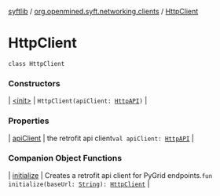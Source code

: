 [syftlib](../../index.md) / [org.openmined.syft.networking.clients](../index.md) / [HttpClient](./index.md)

# HttpClient

`class HttpClient`

### Constructors

| [&lt;init&gt;](-init-.md) | `HttpClient(apiClient: `[`HttpAPI`](../../org.openmined.syft.networking.requests/-http-a-p-i/index.md)`)` |

### Properties

| [apiClient](api-client.md) | the retrofit api client`val apiClient: `[`HttpAPI`](../../org.openmined.syft.networking.requests/-http-a-p-i/index.md) |

### Companion Object Functions

| [initialize](initialize.md) | Creates a retrofit api client for PyGrid endpoints.`fun initialize(baseUrl: `[`String`](https://kotlinlang.org/api/latest/jvm/stdlib/kotlin/-string/index.html)`): `[`HttpClient`](./index.md) |

